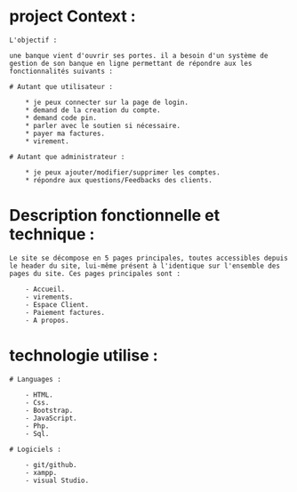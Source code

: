
# project Context :

    L'objectif :

    une banque vient d'ouvrir ses portes. il a besoin d'un système de gestion de son banque en ligne permettant de répondre aux les fonctionnalités suivants :

    # Autant que utilisateur : 

        * je peux connecter sur la page de login.
        * demand de la creation du compte.
        * demand code pin.
        * parler avec le soutien si nécessaire.
        * payer ma factures.
        * virement.
    
    # Autant que administrateur : 

        * je peux ajouter/modifier/supprimer les comptes.
        * répondre aux questions/Feedbacks des clients.

# Description fonctionnelle et technique :

    Le site se décompose en 5 pages principales, toutes accessibles depuis le header du site, lui-même présent à l'identique sur l'ensemble des pages du site. Ces pages principales sont :

        - Accueil.
        - virements.
        - Espace Client.
        - Paiement factures.
        - A propos.

# technologie utilise :

    # Languages :

        - HTML.
        - Css.
        - Bootstrap.
        - JavaScript.
        - Php.
        - Sql.

    # Logiciels :

        - git/github.
        - xampp.
        - visual Studio.


    